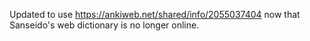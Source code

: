 Updated to use https://ankiweb.net/shared/info/2055037404 now that Sanseido's web dictionary is no longer online.
